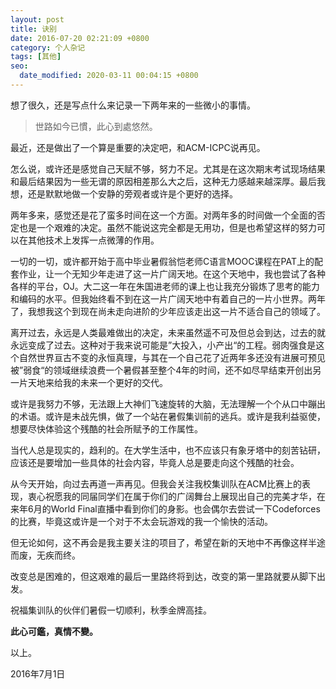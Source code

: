 ```yaml
---
layout: post
title: 诀别
date: 2016-07-20 02:21:09 +0800
category: 个人杂记
tags: [其他]
seo:
  date_modified: 2020-03-11 00:04:15 +0800
---
```

<p>想了很久，还是写点什么来记录一下两年来的一些微小的事情。</p>


>世路如今已慣，此心到處悠然。


<p>最近，还是做出了一个算是重要的决定吧，和ACM-ICPC说再见。</p>

<p>怎么说，或许还是感觉自己天赋不够，努力不足。尤其是在这次期末考试现场结果和最后结果因为一些无谓的原因相差那么大之后，这种无力感越来越深厚。最后我想，还是默默地做一个安静的旁观者或许是个更好的选择。</p>

<!--more-->
<p id='more'></p>

<p>两年多来，感觉还是花了蛮多时间在这一个方面。对两年多的时间做一个全面的否定也是一个艰难的决定。虽然不能说这完全都是无用功，但是也希望这样的努力可以在其他技术上发挥一点微薄的作用。</p>

<p>一切的一切，或许都开始于高中毕业暑假翁恺老师C语言MOOC课程在PAT上的配套作业，让一个无知少年走进了这一片广阔天地。在这个天地中，我也尝试了各种各样的平台，OJ。大二这一年在朱国进老师的课上也让我充分锻炼了思考的能力和编码的水平。但我始终看不到在这一片广阔天地中有着自己的一片小世界。两年了，我想我这个到现在尚未走向进阶的少年应该走出这一片不适合自己的领域了。</p>

<p>离开过去，永远是人类最难做出的决定，未来虽然遥不可及但总会到达，过去的就永远变成了过去。这种对于我来说可能是”大投入，小产出“的工程。弱肉强食是这个自然世界亘古不变的永恒真理，与其在一个自己花了近两年多还没有进展可预见被”弱食“的领域继续浪费一个暑假甚至整个4年的时间，还不如尽早结束开创出另一片天地来给我的未来一个更好的交代。</p>

<p>或许是我努力不够，无法跟上大神们飞速旋转的大脑，无法理解一个个从口中蹦出的术语。或许是未战先惧，做了一个站在暑假集训前的逃兵。或许是我利益驱使，想要尽快体验这个残酷的社会所赋予的工作属性。</p>

<p>当代人总是现实的，趋利的。在大学生活中，也不应该只有象牙塔中的刻苦钻研，应该还是要增加一些具体的社会内容，毕竟人总是要走向这个残酷的社会。</p>

<p>从今天开始，向过去再道一声再见。但我会关注我校集训队在ACM比赛上的表现，衷心祝愿我的同届同学们在属于你们的广阔舞台上展现出自己的完美才华，在来年6月的World Final直播中看到你们的身影。也会偶尔去尝试一下Codeforces的比赛，毕竟这或许是一个对于不太会玩游戏的我一个愉快的活动。</p>

<p>但无论如何，这不再会是我主要关注的项目了，希望在新的天地中不再像这样半途而废，无疾而终。</p>

<p>改变总是困难的，但这艰难的最后一里路终将到达，改变的第一里路就要从脚下出发。</p>

<p>祝福集训队的伙伴们暑假一切顺利，秋季金牌高挂。</p>

<p><strong>此心可鑑，真情不變。</strong></p>

<p>以上。</p>

<p>                                                                                                                              2016年7月1日</p>


